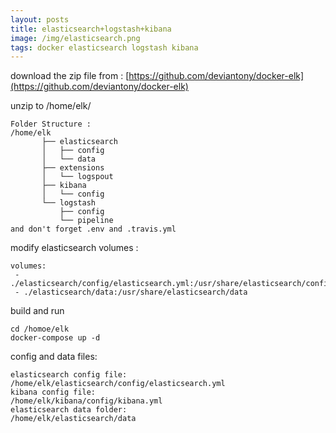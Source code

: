 ```yaml
---
layout: posts
title: elasticsearch+logstash+kibana
image: /img/elasticsearch.png
tags: docker elasticsearch logstash kibana
---
```


download the zip file from : [https://github.com/deviantony/docker-elk](https://github.com/deviantony/docker-elk)

unzip to /home/elk/

```
Folder Structure :
/home/elk
       ├── elasticsearch
       │   ├── config
       │   └── data
       ├── extensions
       │   └── logspout
       ├── kibana
       │   └── config
       └── logstash
           ├── config
           └── pipeline
and don't forget .env and .travis.yml
```

modify elasticsearch volumes :

```
volumes:
 - ./elasticsearch/config/elasticsearch.yml:/usr/share/elasticsearch/config/elasticsearch.yml
 - ./elasticsearch/data:/usr/share/elasticsearch/data
```

build and run

```
cd /homoe/elk
docker-compose up -d
```

config and data files:

```
elasticsearch config file:
/home/elk/elasticsearch/config/elasticsearch.yml
kibana config file:
/home/elk/kibana/config/kibana.yml
elasticsearch data folder:
/home/elk/elasticsearch/data
```
